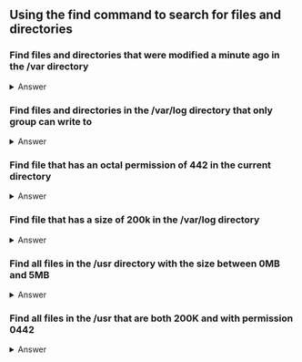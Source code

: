 ## Using the find command to search for files and directories


### Find files and directories that were modified a minute ago in the /var directory


<details><summary>Answer</summary>

```bash
find /var -cmin -1

```

</details>

### Find files and directories in the /var/log directory that only group can write to


<details><summary>Answer</summary>

```bash
find /var/log/ -perm /g=w

```

</details>

### Find file that has an octal permission of 442 in the current directory


<details><summary>Answer</summary>

```bash
find -perm 442

```

</details>

### Find file that has a size of 200k in the /var/log directory


<details><summary>Answer</summary>

```bash
find /var/log -size 200k

```

</details>


### Find all files in the /usr directory with the size between 0MB and 5MB

<details><summary>Answer</summary>

```bash
sudo find /usr -type f -size +0M -size -5M

```

</details>


### Find all files in the /usr that are both 200K and with permission 0442

<details><summary>Answer</summary>

```bash
sudo find /usr -type f -size 200k -o -perm 0442

```

</details>
